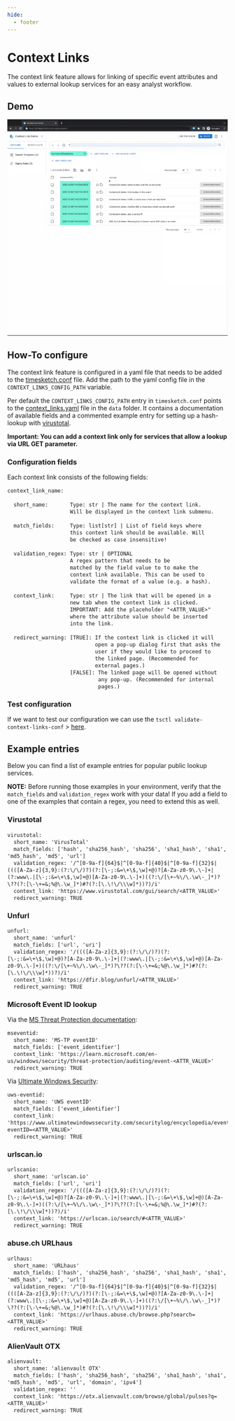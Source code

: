 ```yaml
---
hide:
  - footer
---
```

# Context Links

The context link feature allows for linking of specific event attributes and values to external lookup services for an easy analyst workflow.

## Demo

![TS_ContextLinks_RedirectWarn](../../assets/images/TS_ContextLinks_RedirectWarn.gif)

## How-To configure

The context link feature is configured in a yaml file that needs to be added to the [timesketch.conf](https://github.com/google/timesketch/blob/master/data/timesketch.conf#L325) file. Add the path to the yaml config file in the `CONTEXT_LINKS_CONFIG_PATH` variable.

Per default the `CONTEXT_LINKS_CONFIG_PATH` entry in `timesketch.conf` points to the [context_links.yaml](https://github.com/google/timesketch/blob/master/data/context_links.yaml) file in the `data` folder. It contains a documentation of available fields and a commented example entry for setting up a hash-lookup with [virustotal](https://www.virustotal.com/).

**Important: You can add a context link only for services that allow a lookup via URL GET parameter.**

### Configuration fields

Each context link consists of the following fields:

```
context_link_name:

  short_name:       Type: str | The name for the context link.
                    Will be displayed in the context link submenu.

  match_fields:     Type: list[str] | List of field keys where
                    this context link should be available. Will
                    be checked as case insensitive!

  validation_regex: Type: str | OPTIONAL
                    A regex pattern that needs to be
                    matched by the field value to to make the
                    context link available. This can be used to
                    validate the format of a value (e.g. a hash).

  context_link:     Type: str | The link that will be opened in a
                    new tab when the context link is clicked.
                    IMPORTANT: Add the placeholder "<ATTR_VALUE>"
                    where the attribute value should be inserted
                    into the link.

  redirect_warning: [TRUE]: If the context link is clicked it will
                            open a pop-up dialog first that asks the
                            user if they would like to proceed to
                            the linked page. (Recommended for
                            external pages.)
                    [FALSE]: The linked page will be opened without
                             any pop-up. (Recommended for internal
                             pages.)
```

### Test configuration

If we want to test our configuration we can use the
`tsctl validate-context-links-conf` > [here](https://timesketch.org/guides/admin/admin-cli/#context-links).

## Example entries

Below you can find a list of example entries for popular public lookup services.

**NOTE:** Before running those examples in your environment, verify that the `match_fields` and `validation_regex` work with your data! If you add a field to one of the examples that contain a regex, you need to extend this as well.

### Virustotal

```
virustotal:
  short_name: 'VirusTotal'
  match_fields: ['hash', 'sha256_hash', 'sha256', 'sha1_hash', 'sha1', 'md5_hash', 'md5', 'url']
  validation_regex: '/^[0-9a-f]{64}$|^[0-9a-f]{40}$|^[0-9a-f]{32}$|((([A-Za-z]{3,9}:(?:\/\/)?)(?:[\-;:&=\+\$,\w]+@)?[A-Za-z0-9\.\-]+|(?:www\.|[\-;:&=\+\$,\w]+@)[A-Za-z0-9\.\-]+)((?:\/[\+~%\/\.\w\-_]*)?\??(?:[\-\+=&;%@\.\w_]*)#?(?:[\.\!\/\\\w]*))?)/i'
  context_link: 'https://www.virustotal.com/gui/search/<ATTR_VALUE>'
  redirect_warning: TRUE
```

### Unfurl

```
unfurl:
  short_name: 'unfurl'
  match_fields: ['url', 'uri']
  validation_regex: '/((([A-Za-z]{3,9}:(?:\/\/)?)(?:[\-;:&=\+\$,\w]+@)?[A-Za-z0-9\.\-]+|(?:www\.|[\-;:&=\+\$,\w]+@)[A-Za-z0-9\.\-]+)((?:\/[\+~%\/\.\w\-_]*)?\??(?:[\-\+=&;%@\.\w_]*)#?(?:[\.\!\/\\\w]*))?)/i'
  context_link: 'https://dfir.blog/unfurl/<ATTR_VALUE>'
  redirect_warning: TRUE
```

### Microsoft Event ID lookup

Via the [MS Threat Protection documentation](https://learn.microsoft.com/en-us/windows/security/threat-protection/):

```
mseventid:
  short_name: 'MS-TP eventID'
  match_fields: ['event_identifier']
  context_link: 'https://learn.microsoft.com/en-us/windows/security/threat-protection/auditing/event-<ATTR_VALUE>'
  redirect_warning: TRUE
```

Via [Ultimate Windows Security](https://www.ultimatewindowssecurity.com/securitylog/):

```
uws-eventid:
  short_name: 'UWS eventID'
  match_fields: ['event_identifier']
  context_link: 'https://www.ultimatewindowssecurity.com/securitylog/encyclopedia/event.aspx?eventID=<ATTR_VALUE>'
  redirect_warning: TRUE
```

### urlscan.io

```
urlscanio:
  short_name: 'urlscan.io'
  match_fields: ['url', 'uri']
  validation_regex: '/((([A-Za-z]{3,9}:(?:\/\/)?)(?:[\-;:&=\+\$,\w]+@)?[A-Za-z0-9\.\-]+|(?:www\.|[\-;:&=\+\$,\w]+@)[A-Za-z0-9\.\-]+)((?:\/[\+~%\/\.\w\-_]*)?\??(?:[\-\+=&;%@\.\w_]*)#?(?:[\.\!\/\\\w]*))?)/i'
  context_link: 'https://urlscan.io/search/#<ATTR_VALUE>'
  redirect_warning: TRUE
  ```

### abuse.ch URLhaus

```
urlhaus:
  short_name: 'URLhaus'
  match_fields: ['hash', 'sha256_hash', 'sha256', 'sha1_hash', 'sha1', 'md5_hash', 'md5', 'url']
  validation_regex: '/^[0-9a-f]{64}$|^[0-9a-f]{40}$|^[0-9a-f]{32}$|((([A-Za-z]{3,9}:(?:\/\/)?)(?:[\-;:&=\+\$,\w]+@)?[A-Za-z0-9\.\-]+|(?:www\.|[\-;:&=\+\$,\w]+@)[A-Za-z0-9\.\-]+)((?:\/[\+~%\/\.\w\-_]*)?\??(?:[\-\+=&;%@\.\w_]*)#?(?:[\.\!\/\\\w]*))?)/i'
  context_link: 'https://urlhaus.abuse.ch/browse.php?search=<ATTR_VALUE>'
  redirect_warning: TRUE
```

### AlienVault OTX

```
alienvault:
  short_name: 'alienvault OTX'
  match_fields: ['hash', 'sha256_hash', 'sha256', 'sha1_hash', 'sha1', 'md5_hash', 'md5', 'url', 'domain', 'ipv4']
  validation_regex: ''
  context_link: 'https://otx.alienvault.com/browse/global/pulses?q=<ATTR_VALUE>'
  redirect_warning: TRUE
```
